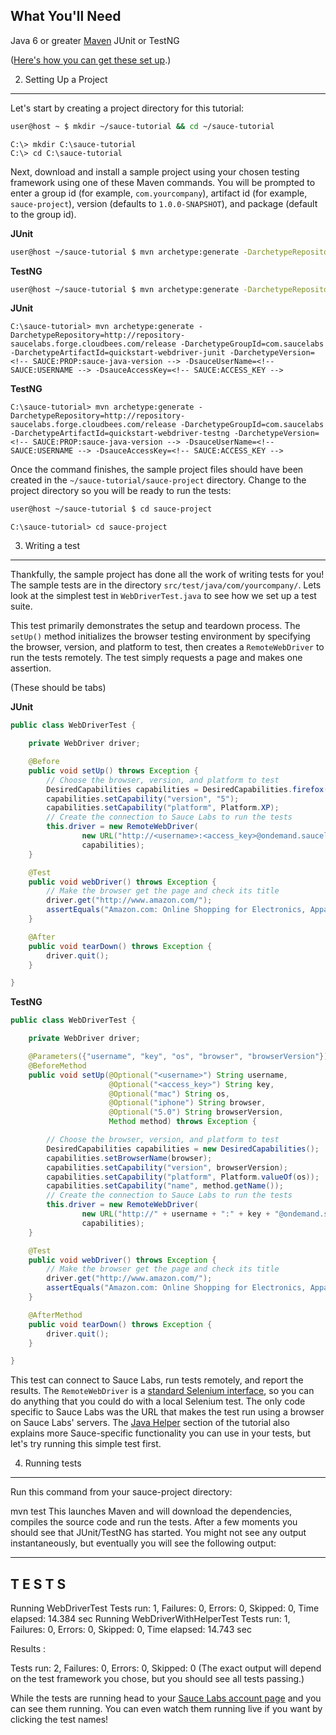 What You'll Need
----

Java 6 or greater
[Maven](http://maven.apache.org)
JUnit or TestNG

([Here's how you can get these set up](##02-Setup.md##).)


2. Setting Up a Project
----

Let's start by creating a project directory for this tutorial:

<!-- SAUCE:BEGIN_PLATFORM:MAC|LINUX -->
<a id="maven_mac"></a><a id="maven_linux"></a>
```bash
user@host ~ $ mkdir ~/sauce-tutorial && cd ~/sauce-tutorial
```
<!-- SAUCE:END_PLATFORM -->
<!-- SAUCE:BEGIN_PLATFORM:WIN -->
<a id="maven_win"></a>

    C:\> mkdir C:\sauce-tutorial
    C:\> cd C:\sauce-tutorial
<!-- SAUCE:END_PLATFORM -->

Next, download and install a sample project using your chosen testing
framework using one of these Maven commands.
You will be prompted to enter a group id (for example,
`com.yourcompany`), artifact id (for example, `sauce-project`),
version (defaults to `1.0.0-SNAPSHOT`), and package (default to the
group id).

<!-- SAUCE:BEGIN_PLATFORM:MAC|LINUX -->
**JUnit**

```bash
user@host ~/sauce-tutorial $ mvn archetype:generate -DarchetypeRepository=http://repository-saucelabs.forge.cloudbees.com/release -DarchetypeGroupId=com.saucelabs -DarchetypeArtifactId=quickstart-webdriver-junit -DarchetypeVersion=<!-- SAUCE:PROP:sauce-java-version --> -DsauceUserName=<!-- SAUCE:USERNAME --> -DsauceAccessKey=<!-- SAUCE:ACCESS_KEY -->
```

**TestNG**

```bash
user@host ~/sauce-tutorial $ mvn archetype:generate -DarchetypeRepository=http://repository-saucelabs.forge.cloudbees.com/release -DarchetypeGroupId=com.saucelabs -DarchetypeArtifactId=quickstart-webdriver-testng -DarchetypeVersion=<!-- SAUCE:PROP:sauce-java-version --> -DsauceUserName=<!-- SAUCE:USERNAME --> -DsauceAccessKey=<!-- SAUCE:ACCESS_KEY -->
```

<!-- SAUCE:END_PLATFORM -->
<!-- SAUCE:BEGIN_PLATFORM:WIN -->
**JUnit**

	C:\sauce-tutorial> mvn archetype:generate -DarchetypeRepository=http://repository-saucelabs.forge.cloudbees.com/release -DarchetypeGroupId=com.saucelabs -DarchetypeArtifactId=quickstart-webdriver-junit -DarchetypeVersion=<!-- SAUCE:PROP:sauce-java-version --> -DsauceUserName=<!-- SAUCE:USERNAME --> -DsauceAccessKey=<!-- SAUCE:ACCESS_KEY -->

**TestNG**

	C:\sauce-tutorial> mvn archetype:generate -DarchetypeRepository=http://repository-saucelabs.forge.cloudbees.com/release -DarchetypeGroupId=com.saucelabs -DarchetypeArtifactId=quickstart-webdriver-testng -DarchetypeVersion=<!-- SAUCE:PROP:sauce-java-version --> -DsauceUserName=<!-- SAUCE:USERNAME --> -DsauceAccessKey=<!-- SAUCE:ACCESS_KEY -->

<!-- SAUCE:END_PLATFORM -->

Once the command finishes, the sample project files should have been
created in the `~/sauce-tutorial/sauce-project`
directory. Change to the project directory so you will be ready to run
the tests:

<!-- SAUCE:BEGIN_PLATFORM:MAC|LINUX -->
```bash
user@host ~/sauce-tutorial $ cd sauce-project
```
<!-- SAUCE:END_PLATFORM -->

<!-- SAUCE:BEGIN_PLATFORM:WIN -->
    C:\sauce-tutorial> cd sauce-project
<!-- SAUCE:END_PLATFORM -->


3. Writing a test
---

Thankfully, the sample project has done all the work of writing tests
for you! The sample tests are in the directory
`src/test/java/com/yourcompany/`. Lets look at the simplest test in
`WebDriverTest.java` to see how we set up a test suite.

This test primarily demonstrates the setup and teardown process. The
`setUp()` method initializes the browser testing environment by specifying the
browser, version, and platform to test, then creates a
`RemoteWebDriver` to run the tests remotely. The test simply requests a
page and makes one assertion.


(These should be tabs)

**JUnit**

```java
public class WebDriverTest {

    private WebDriver driver;

    @Before
    public void setUp() throws Exception {
        // Choose the browser, version, and platform to test
        DesiredCapabilities capabilities = DesiredCapabilities.firefox();
        capabilities.setCapability("version", "5");
        capabilities.setCapability("platform", Platform.XP);
        // Create the connection to Sauce Labs to run the tests
        this.driver = new RemoteWebDriver(
                new URL("http://<username>:<access_key>@ondemand.saucelabs.com:80/wd/hub"),
                capabilities);
    }

    @Test
    public void webDriver() throws Exception {
        // Make the browser get the page and check its title
        driver.get("http://www.amazon.com/");
        assertEquals("Amazon.com: Online Shopping for Electronics, Apparel, Computers, Books, DVDs & more", driver.getTitle());
    }

    @After
    public void tearDown() throws Exception {
        driver.quit();
    }

}
```

**TestNG**

```java
public class WebDriverTest {

    private WebDriver driver;

    @Parameters({"username", "key", "os", "browser", "browserVersion"})
    @BeforeMethod
    public void setUp(@Optional("<username>") String username,
                      @Optional("<access_key>") String key,
                      @Optional("mac") String os,
                      @Optional("iphone") String browser,
                      @Optional("5.0") String browserVersion,
                      Method method) throws Exception {

        // Choose the browser, version, and platform to test
        DesiredCapabilities capabilities = new DesiredCapabilities();
        capabilities.setBrowserName(browser);
        capabilities.setCapability("version", browserVersion);
        capabilities.setCapability("platform", Platform.valueOf(os));
        capabilities.setCapability("name", method.getName());
        // Create the connection to Sauce Labs to run the tests
        this.driver = new RemoteWebDriver(
                new URL("http://" + username + ":" + key + "@ondemand.saucelabs.com:80/wd/hub"),
                capabilities);
    }

    @Test
    public void webDriver() throws Exception {
        // Make the browser get the page and check its title
        driver.get("http://www.amazon.com/");
        assertEquals("Amazon.com: Online Shopping for Electronics, Apparel, Computers, Books, DVDs & more", driver.getTitle());
    }

    @AfterMethod
    public void tearDown() throws Exception {
        driver.quit();
    }

}
```

This test can connect to Sauce Labs, run tests
remotely, and report the results. The `RemoteWebDriver` is a [standard
Selenium
interface](http://selenium.googlecode.com/git/docs/api/java/index.html?org/openqa/selenium/remote/RemoteWebDriver.html),
so you can do anything that you could do with a
local Selenium test. The only code specific to Sauce Labs was the URL
that makes the test run using a browser on Sauce Labs' servers. The
[Java Helper](##04-Java-Helper.md##) section of the
tutorial also explains more Sauce-specific functionality you can use in your
tests, but let's try running this simple test first.


4. Running tests
---

Run this command from your sauce-project directory:

mvn test
This launches Maven and will download the dependencies, compiles the source code and run the tests. After a few moments you should see that JUnit/TestNG has started. You might not see any output instantaneously, but eventually you will see the following output:

------------------------------------------------------
 T E S T S
-------------------------------------------------------
Running WebDriverTest
Tests run: 1, Failures: 0, Errors: 0, Skipped: 0, Time elapsed: 14.384 sec
Running WebDriverWithHelperTest
Tests run: 1, Failures: 0, Errors: 0, Skipped: 0, Time elapsed: 14.743 sec

Results :

Tests run: 2, Failures: 0, Errors: 0, Skipped: 0
(The exact output will depend on the test framework you chose, but you should see all tests passing.)

While the tests are running head to your [Sauce Labs account
page](https://saucelabs.com/account) and you can see them running.
You can even watch them running live if you want by clicking the test names!
